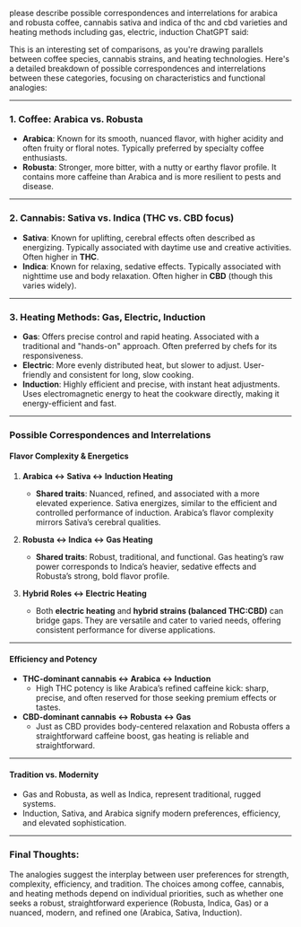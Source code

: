please describe possible correspondences and interrelations for arabica and robusta coffee, cannabis sativa and indica of thc and cbd varieties and heating methods including gas, electric, induction 
ChatGPT said:


This is an interesting set of comparisons, as you're drawing parallels between coffee species, cannabis strains, and heating technologies. Here's a detailed breakdown of possible correspondences and interrelations between these categories, focusing on characteristics and functional analogies:

---

### **1. Coffee: Arabica vs. Robusta**  
- **Arabica**: Known for its smooth, nuanced flavor, with higher acidity and often fruity or floral notes. Typically preferred by specialty coffee enthusiasts.
- **Robusta**: Stronger, more bitter, with a nutty or earthy flavor profile. It contains more caffeine than Arabica and is more resilient to pests and disease.

---

### **2. Cannabis: Sativa vs. Indica (THC vs. CBD focus)**  
- **Sativa**: Known for uplifting, cerebral effects often described as energizing. Typically associated with daytime use and creative activities. Often higher in **THC**.
- **Indica**: Known for relaxing, sedative effects. Typically associated with nighttime use and body relaxation. Often higher in **CBD** (though this varies widely).

---

### **3. Heating Methods: Gas, Electric, Induction**  
- **Gas**: Offers precise control and rapid heating. Associated with a traditional and "hands-on" approach. Often preferred by chefs for its responsiveness.
- **Electric**: More evenly distributed heat, but slower to adjust. User-friendly and consistent for long, slow cooking.
- **Induction**: Highly efficient and precise, with instant heat adjustments. Uses electromagnetic energy to heat the cookware directly, making it energy-efficient and fast.

---

### **Possible Correspondences and Interrelations**  

#### **Flavor Complexity & Energetics**  
1. **Arabica ↔ Sativa ↔ Induction Heating**  
   - **Shared traits**: Nuanced, refined, and associated with a more elevated experience. Sativa energizes, similar to the efficient and controlled performance of induction. Arabica’s flavor complexity mirrors Sativa’s cerebral qualities.  

2. **Robusta ↔ Indica ↔ Gas Heating**  
   - **Shared traits**: Robust, traditional, and functional. Gas heating’s raw power corresponds to Indica’s heavier, sedative effects and Robusta’s strong, bold flavor profile.  

3. **Hybrid Roles ↔ Electric Heating**  
   - Both **electric heating** and **hybrid strains (balanced THC:CBD)** can bridge gaps. They are versatile and cater to varied needs, offering consistent performance for diverse applications.

---

#### **Efficiency and Potency**  
- **THC-dominant cannabis ↔ Arabica ↔ Induction**  
  - High THC potency is like Arabica’s refined caffeine kick: sharp, precise, and often reserved for those seeking premium effects or tastes.
- **CBD-dominant cannabis ↔ Robusta ↔ Gas**  
  - Just as CBD provides body-centered relaxation and Robusta offers a straightforward caffeine boost, gas heating is reliable and straightforward.

---

#### **Tradition vs. Modernity**  
- Gas and Robusta, as well as Indica, represent traditional, rugged systems.  
- Induction, Sativa, and Arabica signify modern preferences, efficiency, and elevated sophistication.  

---

### Final Thoughts:  
The analogies suggest the interplay between user preferences for strength, complexity, efficiency, and tradition. The choices among coffee, cannabis, and heating methods depend on individual priorities, such as whether one seeks a robust, straightforward experience (Robusta, Indica, Gas) or a nuanced, modern, and refined one (Arabica, Sativa, Induction).
